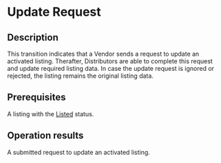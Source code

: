 # Update Request
## Description
This transition indicates that a Vendor sends a request to update an activated listing. Therafter, Distributors are able to complete this request and update required listing data. In case the update request is ignored or rejected, the listing remains the original listing data. 
## Prerequisites
A listing with the [Listed](s-b-listed.html) status.
## Operation results
A submitted request to update an activated listing.